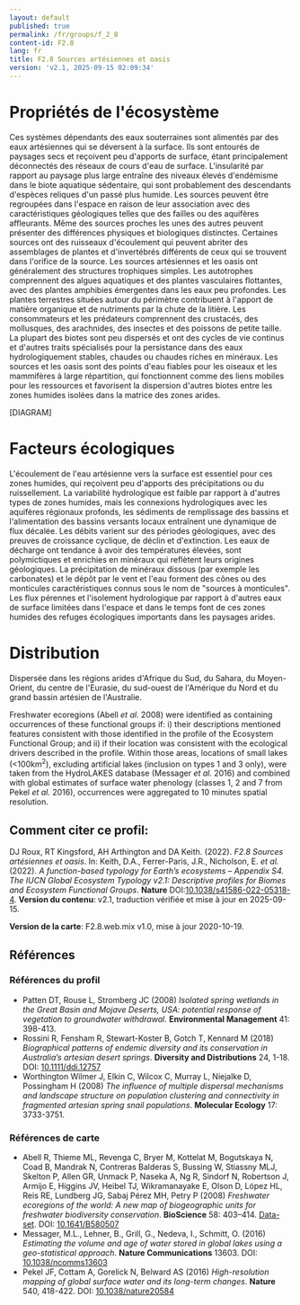 ```yaml
---
layout: default
published: true
permalink: /fr/groups/f_2_8
content-id: F2.8
lang: fr
title: F2.8 Sources artésiennes et oasis
version: 'v2.1, 2025-09-15 02:09:34'
---
```




# Propriétés de l'écosystème
 
Ces systèmes dépendants des eaux souterraines sont alimentés par des
eaux artésiennes qui se déversent à la surface. Ils sont entourés de
paysages secs et reçoivent peu d\'apports de surface, étant
principalement déconnectés des réseaux de cours d\'eau de surface.
L\'insularité par rapport au paysage plus large entraîne des niveaux
élevés d\'endémisme dans le biote aquatique sédentaire, qui sont
probablement des descendants d\'espèces reliques d\'un passé plus
humide. Les sources peuvent être regroupées dans l\'espace en raison de
leur association avec des caractéristiques géologiques telles que des
failles ou des aquifères affleurants. Même des sources proches les unes
des autres peuvent présenter des différences physiques et biologiques
distinctes. Certaines sources ont des ruisseaux d\'écoulement qui
peuvent abriter des assemblages de plantes et d\'invertébrés différents
de ceux qui se trouvent dans l\'orifice de la source. Les sources
artésiennes et les oasis ont généralement des structures trophiques
simples. Les autotrophes comprennent des algues aquatiques et des
plantes vasculaires flottantes, avec des plantes amphibies émergentes
dans les eaux peu profondes. Les plantes terrestres situées autour du
périmètre contribuent à l\'apport de matière organique et de nutriments
par la chute de la litière. Les consommateurs et les prédateurs
comprennent des crustacés, des mollusques, des arachnides, des insectes
et des poissons de petite taille. La plupart des biotes sont peu
dispersés et ont des cycles de vie continus et d\'autres traits
spécialisés pour la persistance dans des eaux hydrologiquement stables,
chaudes ou chaudes riches en minéraux. Les sources et les oasis sont des
points d\'eau fiables pour les oiseaux et les mammifères à large
répartition, qui fonctionnent comme des liens mobiles pour les
ressources et favorisent la dispersion d\'autres biotes entre les zones
humides isolées dans la matrice des zones arides.

[DIAGRAM]

# Facteurs écologiques
 
L\'écoulement de l\'eau artésienne vers la surface est essentiel pour
ces zones humides, qui reçoivent peu d\'apports des précipitations ou du
ruissellement. La variabilité hydrologique est faible par rapport à
d\'autres types de zones humides, mais les connexions hydrologiques avec
les aquifères régionaux profonds, les sédiments de remplissage des
bassins et l\'alimentation des bassins versants locaux entraînent une
dynamique de flux décalée. Les débits varient sur des périodes
géologiques, avec des preuves de croissance cyclique, de déclin et
d\'extinction. Les eaux de décharge ont tendance à avoir des
températures élevées, sont polymictiques et enrichies en minéraux qui
reflètent leurs origines géologiques. La précipitation de minéraux
dissous (par exemple les carbonates) et le dépôt par le vent et l\'eau
forment des cônes ou des monticules caractéristiques connus sous le nom
de \"sources à monticules\". Les flux pérennes et l\'isolement
hydrologique par rapport à d\'autres eaux de surface limitées dans
l\'espace et dans le temps font de ces zones humides des refuges
écologiques importants dans les paysages arides.
 
# Distribution
 
Dispersée dans les régions arides d\'Afrique du Sud, du Sahara, du
Moyen-Orient, du centre de l\'Eurasie, du sud-ouest de l\'Amérique du
Nord et du grand bassin artésien de l\'Australie.

Freshwater ecoregions (Abell _et al._ 2008) were identified as containing occurrences of these functional groups if: i) their descriptions mentioned features consistent with those identified in the profile of the Ecosystem Functional Group; and ii) if their location was consistent with the ecological drivers described in the profile. Within those areas, locations of small lakes (<100km<sup>2</sup>), excluding artificial lakes (inclusion on types 1 and 3 only), were taken from the HydroLAKES database (Messager _et al._ 2016) and combined with global estimates of surface water phenology (classes 1, 2 and 7 from Pekel _et al._ 2016), occurrences were aggregated to 10 minutes spatial resolution.

## Comment citer ce profil:

DJ Roux, RT Kingsford, AH Arthington and DA Keith. (2022). *F2.8 Sources artésiennes et oasis*. In: Keith, D.A., Ferrer-Paris, J.R., Nicholson, E. *et al.* (2022). *A function-based typology for Earth’s ecosystems – Appendix S4. The IUCN Global Ecosystem Typology v2.1: Descriptive profiles for Biomes and Ecosystem Functional Groups*. **Nature** DOI:[10.1038/s41586-022-05318-4](https://doi.org/10.1038/s41586-022-05318-4).
**Version du contenu**: v2.1, traduction vérifiée et mise à jour en 2025-09-15.

**Version de la carte**: F2.8.web.mix v1.0, mise à jour 2020-10-19.

## Références

### Références du profil

* Patten DT, Rouse L, Stromberg JC  (2008) *Isolated spring wetlands in the Great Basin and Mojave Deserts, USA: potential response of vegetation to groundwater withdrawal*. **Environmental Management** 41: 398-413.
* Rossini R, Fensham R, Stewart-Koster B, Gotch T, Kennard M (2018) *Biographical patterns of endemic diversity and its conservation in Australia’s artesian desert springs*. **Diversity and Distributions** 24, 1-18. DOI: [10.1111/ddi.12757](http://doi.org/10.1111/ddi.12757)
* Worthington Wilmer J, Elkin C, Wilcox C, Murray L, Niejalke D, Possingham H  (2008) *The influence of multiple dispersal mechanisms and landscape structure on population clustering and connectivity in fragmented artesian spring snail populations*. **Molecular Ecology** 17: 3733-3751.

### Références de carte
* Abell R, Thieme ML, Revenga C, Bryer M, Kottelat M, Bogutskaya N, Coad B, Mandrak N, Contreras Balderas S, Bussing W, Stiassny MLJ, Skelton P, Allen GR, Unmack P, Naseka A, Ng R, Sindorf N, Robertson J, Armijo E, Higgins JV, Heibel TJ, Wikramanayake E, Olson D, López HL, Reis RE, Lundberg JG, Sabaj Pérez MH, Petry P  (2008) *Freshwater ecoregions of the world: A new map of biogeographic units for freshwater biodiversity conservation*. **BioScience** 58: 403–414. [Data-set](http://www.feow.org). DOI: [10.1641/B580507](http://doi.org/10.1641/B580507)
* Messager, M.L., Lehner, B., Grill, G., Nedeva, I., Schmitt, O.  (2016) *Estimating the volume and age of water stored in global lakes using a geo-statistical approach*. **Nature Communications** 13603. DOI: [10.1038/ncomms13603](http://doi.org/10.1038/ncomms13603)
* Pekel JF, Cottam A, Gorelick N, Belward AS (2016) *High-resolution mapping of global surface water and its long-term changes*. **Nature** 540, 418-422. DOI: [10.1038/nature20584](http://doi.org/10.1038/nature20584)

